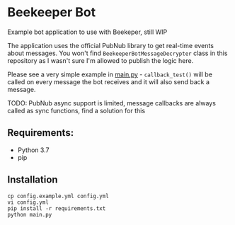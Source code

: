 # Beekeeper Bot
Example bot application to use with Beekeper, still WIP

The application uses the official PubNub library to get real-time events about messages. You won't find `BeekeeperBotMessageDecrypter` class in this repository as I wasn't sure I'm allowed to publish the logic here.

Please see a very simple example in [main.py](/main.py) - `callback_test()` will be called on every message the bot receives and it will also send back a message.
 
TODO: PubNub async support is limited, message callbacks are always called as sync functions, find a solution for this

## Requirements:
- Python 3.7
- pip

## Installation
```
cp config.example.yml config.yml
vi config.yml
pip install -r requirements.txt
python main.py
```